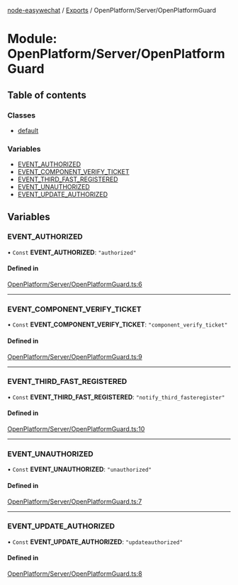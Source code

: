 [node-easywechat](../README.md) / [Exports](../modules.md) / OpenPlatform/Server/OpenPlatformGuard

# Module: OpenPlatform/Server/OpenPlatformGuard

## Table of contents

### Classes

- [default](../classes/OpenPlatform_Server_OpenPlatformGuard.default.md)

### Variables

- [EVENT\_AUTHORIZED](OpenPlatform_Server_OpenPlatformGuard.md#event_authorized)
- [EVENT\_COMPONENT\_VERIFY\_TICKET](OpenPlatform_Server_OpenPlatformGuard.md#event_component_verify_ticket)
- [EVENT\_THIRD\_FAST\_REGISTERED](OpenPlatform_Server_OpenPlatformGuard.md#event_third_fast_registered)
- [EVENT\_UNAUTHORIZED](OpenPlatform_Server_OpenPlatformGuard.md#event_unauthorized)
- [EVENT\_UPDATE\_AUTHORIZED](OpenPlatform_Server_OpenPlatformGuard.md#event_update_authorized)

## Variables

### EVENT\_AUTHORIZED

• `Const` **EVENT\_AUTHORIZED**: ``"authorized"``

#### Defined in

[OpenPlatform/Server/OpenPlatformGuard.ts:6](https://github.com/hpyer/node-easywechat/blob/3eacadb/src/OpenPlatform/Server/OpenPlatformGuard.ts#L6)

___

### EVENT\_COMPONENT\_VERIFY\_TICKET

• `Const` **EVENT\_COMPONENT\_VERIFY\_TICKET**: ``"component_verify_ticket"``

#### Defined in

[OpenPlatform/Server/OpenPlatformGuard.ts:9](https://github.com/hpyer/node-easywechat/blob/3eacadb/src/OpenPlatform/Server/OpenPlatformGuard.ts#L9)

___

### EVENT\_THIRD\_FAST\_REGISTERED

• `Const` **EVENT\_THIRD\_FAST\_REGISTERED**: ``"notify_third_fasteregister"``

#### Defined in

[OpenPlatform/Server/OpenPlatformGuard.ts:10](https://github.com/hpyer/node-easywechat/blob/3eacadb/src/OpenPlatform/Server/OpenPlatformGuard.ts#L10)

___

### EVENT\_UNAUTHORIZED

• `Const` **EVENT\_UNAUTHORIZED**: ``"unauthorized"``

#### Defined in

[OpenPlatform/Server/OpenPlatformGuard.ts:7](https://github.com/hpyer/node-easywechat/blob/3eacadb/src/OpenPlatform/Server/OpenPlatformGuard.ts#L7)

___

### EVENT\_UPDATE\_AUTHORIZED

• `Const` **EVENT\_UPDATE\_AUTHORIZED**: ``"updateauthorized"``

#### Defined in

[OpenPlatform/Server/OpenPlatformGuard.ts:8](https://github.com/hpyer/node-easywechat/blob/3eacadb/src/OpenPlatform/Server/OpenPlatformGuard.ts#L8)
